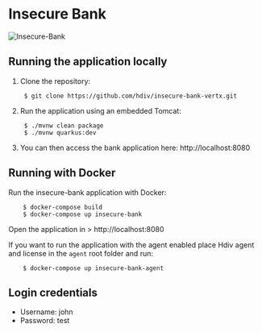 # Insecure Bank
![Insecure-Bank](https://hdivsecurity.com/img/bank.png)
## Running the application locally

1. Clone the repository:

        $ git clone https://github.com/hdiv/insecure-bank-vertx.git

2. Run the application using an embedded Tomcat:

        $ ./mvnw clean package
        $ ./mvnw quarkus:dev

3. You can then access the bank application here: http://localhost:8080

## Running with Docker

Run the insecure-bank application with Docker:

        $ docker-compose build
        $ docker-compose up insecure-bank

Open the application in > http://localhost:8080

If you want to run the application with the agent enabled place Hdiv agent and license in the ``agent`` root folder and run:

        $ docker-compose up insecure-bank-agent

## Login credentials
- Username: john
- Password: test

